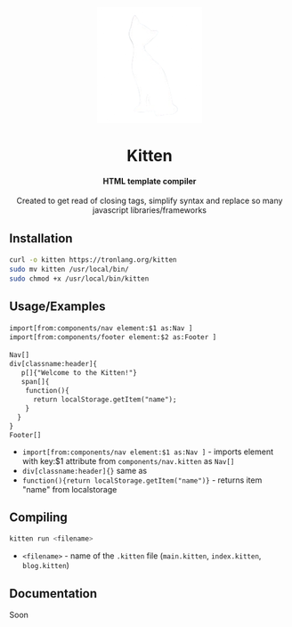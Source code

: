 <div align="center">

![Logo](./kitten.png)

# Kitten

#### HTML template compiler

Created to get read of closing tags, simplify syntax and replace so many javascript libraries/frameworks

</div>

## Installation

```bash
curl -o kitten https://tronlang.org/kitten
sudo mv kitten /usr/local/bin/
sudo chmod +x /usr/local/bin/kitten
```

## Usage/Examples

```kitten
import[from:components/nav element:$1 as:Nav ]
import[from:components/footer element:$2 as:Footer ]

Nav[]
div[classname:header]{
   p[]{"Welcome to the Kitten!"}
   span[]{
    function(){
      return localStorage.getItem("name");
    }
  }
}
Footer[]
```

- `import[from:components/nav element:$1 as:Nav ]` - imports element with key:$1 attribute from `components/nav.kitten` as `Nav[]`
- `div[classname:header]{}` same as <div classname="header"></div>
- `function(){return localStorage.getItem("name")}` - returns item "name" from localstorage

## Compiling

```bash
kitten run <filename>
```

- `<filename>` - name of the `.kitten` file (`main.kitten`, `index.kitten`, `blog.kitten`)

## Documentation

Soon
